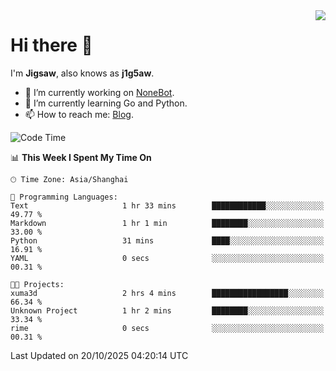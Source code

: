 <a href="#">
  <img align="right" src="https://github-readme-stats.vercel.app/api?username=j1g5awi&count_private=true&show_icons=true&title_color=80070B&text_color=B3B3B3&bg_color=212121&icon_color=80070B" />
</a>

# Hi there 👋

I'm **Jigsaw**, also knows as **j1g5aw**.

- 🔭 I’m currently working on [NoneBot](https://github.com/nonebot).
- 🌱 I’m currently learning Go and Python.
- 📫 How to reach me: [Blog](https://blog.maddestroyer.xyz/).

<!--START_SECTION:waka-->
![Code Time](http://img.shields.io/badge/Code%20Time-1%2C908%20hrs%2025%20mins-blue)

📊 **This Week I Spent My Time On** 

```text
🕑︎ Time Zone: Asia/Shanghai

💬 Programming Languages: 
Text                     1 hr 33 mins        ████████████░░░░░░░░░░░░░   49.77 % 
Markdown                 1 hr 1 min          ████████░░░░░░░░░░░░░░░░░   33.00 % 
Python                   31 mins             ████░░░░░░░░░░░░░░░░░░░░░   16.91 % 
YAML                     0 secs              ░░░░░░░░░░░░░░░░░░░░░░░░░   00.31 % 

🐱‍💻 Projects: 
xuma3d                   2 hrs 4 mins        █████████████████░░░░░░░░   66.34 % 
Unknown Project          1 hr 2 mins         ████████░░░░░░░░░░░░░░░░░   33.34 % 
rime                     0 secs              ░░░░░░░░░░░░░░░░░░░░░░░░░   00.31 % 
```


 Last Updated on 20/10/2025 04:20:14 UTC
<!--END_SECTION:waka-->
